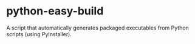 # python-easy-build
A script that automatically generates packaged executables from Python scripts (using PyInstaller).

